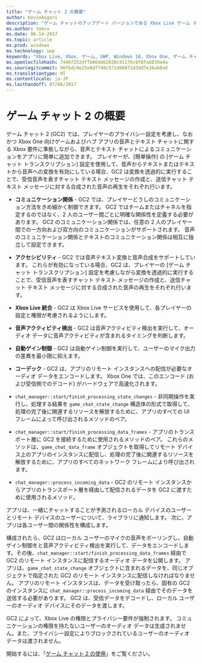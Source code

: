 ```yaml
---
title: "ゲーム チャット 2 の概要"
author: KevinAsgari
description: "ゲーム チャットのアップデート バージョンである Xbox Live ゲーム チャット 2 を使用して、音声によるコミュニケーションをゲームに追加する方法について説明します。"
ms.author: tomco
ms.date: 06-14-2017
ms.topic: article
ms.prod: windows
ms.technology: uwp
keywords: "Xbox Live, Xbox, ゲーム, UWP, Windows 10, Xbox One, ゲーム チャット, ゲーム チャット 2, 音声によるコミュニケーション"
ms.openlocfilehash: 7446f252dffb86dd62820c91176cbf8fa6839a4a
ms.sourcegitcommit: 90fbdc0e25e0dff40c571d6687143dd7e16ab8a8
ms.translationtype: HT
ms.contentlocale: ja-JP
ms.lasthandoff: 07/06/2017
---
```

# <a name="game-chat-2-overview"></a>ゲーム チャット 2 の概要

ゲーム チャット 2 (GC2) では、プレイヤーのプライバシー設定を考慮し、なおかつ Xbox One 向けゲームおよびハブ アプリの音声とテキスト チャットに関する Xbox 要件に準拠しながら、音声とテキスト チャットによるコミュニケーションをアプリに簡単に追加できます。 プレイヤーが、[簡単操作] の [ゲーム チャット トランスクリプション] 設定を使用して、音声からテキストまたはテキストから音声への変換を有効にしている場合、GC2 は変換を透過的に実行することで、受信音声を表すチャット テキスト メッセージの作成と、送信チャット テキスト メッセージに対する合成された音声の再生をそれぞれ行います。

- **コミュニケーション関係** - GC2 では、プレイヤーどうしのコミュニケーション方法をきめ細かく制御できます。 GC2 ではチームまたはチャネルを指定するのではなく、2 人のユーザー間ごとに明確な関係性を定義する必要があります。 GC2 のコミュニケーション関係では、任意の 2 人のプレイヤー間での一方向および双方向のコミュニケーションがサポートされます。 音声のコミュニケーション関係とテキストのコミュニケーション関係は相互に独立して設定できます。

- **アクセシビリティ** - GC2 では音声テキスト変換と音声合成をサポートしています。 これらが有効になっている場合、GC2 は、プレイヤーの [ゲーム チャット トランスクリプション] 設定を考慮しながら変換を透過的に実行することで、受信音声を表すチャット テキスト メッセージの作成と、送信チャット テキスト メッセージに対する合成された音声の再生をそれぞれ行います。

- **Xbox Live 統合** - GC2 は Xbox Live サービスを使用して、各プレイヤーの設定と権限が考慮されるようにします。

- **音声アクティビティ検出** - GC2 は音声アクティビティ検出を実行して、オーディオ データに音声アクティビティが含まれるタイミングを判断します。

- **自動ゲイン制御** - GC2 は自動ゲイン制御を実行して、ユーザーのマイク出力の差異を最小限に抑えます。

- **コーデック** - GC2 は、アプリのリモート インスタンスへの配信が必要なオーディオ データをエンコードします。 Xbox One では、このエンコード (および受信側でのデコード) がハードウェアで高速化されます。

- `chat_manager::start/finish_processing_state_changes` - 非同期操作を実行し、処理する結果を `game_chat_state_change` 構造体の形式で取得して、処理の完了後に関連するリソースを解放するために、アプリのすべての UI フレームによって呼び出されるメソッドのペア。

- `chat_manager::start/finish_processing_data_frames` - アプリのトランスポート層に GC2 を接続するために使用されるメソッドのペア。 これらのメソッドは、`game_chat_data_frame` オブジェクトを取得してリモート デバイス上のアプリのインスタンスに配信し、処理の完了後に関連するリソースを解放するために、アプリのすべてのネットワーク フレームにより呼び出されます。

- `chat_manager::process_incoming_data` - GC2 のリモート インスタンスからアプリのトランスポート層を経由して配信されるデータを GC2 に渡すために使用されるメソッド。

アプリは、一緒にチャットすることが予測されるローカル デバイスのユーザーとリモート デバイスのユーザーについて、ライブラリに通知します。 次に、アプリは各ユーザー間の関係性を構成します。

構成されたら、GC2 はローカル ユーザーのマイクの音声をポーリングし、自動ゲイン制御をと音声アクティビティ検出を実行して、データをエンコードします。その後、`chat_manager::start/finish_processing_data_frames` 経由で GC2 のリモート インスタンスに配信するオーディオ データを公開します。 アプリは、`game_chat_state_change` オブジェクトに含まれるデータを、同じオブジェクトで指定された GC2 のリモート インスタンスに配信しなければなりません。 アプリのリモート インスタンスは、データを受け取ったら、固有の GC2 のインスタンスに `chat_manager::process_incoming_data` 経由でそのデータを送信する必要があります。 GC2 は、受信データをデコードし、ローカル ユーザーのオーディオ デバイスにそのデータを渡します。

GC2 によって、Xbox Live の権限とプライバシー要件が強制されます。 コミュニケーションの権限を持たないユーザーのオーディオ データは生成されません。また、プライバシー設定によりブロックされているユーザーのオーディオ データは渡されません。

開始するには、「[ゲーム チャット 2 の使用](using-game-chat-2.md)」をご覧ください。
